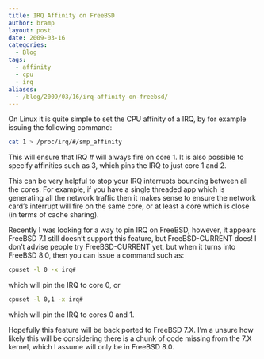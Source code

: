 ```yaml
---
title: IRQ Affinity on FreeBSD
author: bramp
layout: post
date: 2009-03-16
categories:
  - Blog
tags:
  - affinity
  - cpu
  - irq
aliases:
  - /blog/2009/03/16/irq-affinity-on-freebsd/
---
```

On Linux it is quite simple to set the CPU affinity of a IRQ, by for example issuing the following command:

```bash
cat 1 > /proc/irq/#/smp_affinity
```

This will ensure that IRQ # will always fire on core 1. It is also possible to specify affinities such as 3, which pins the IRQ to just core 1 and 2.

This can be very helpful to stop your IRQ interrupts bouncing between all the cores. For example, if you have a single threaded app which is generating all the network traffic then it makes sense to ensure the network card&#8217;s interrupt will fire on the same core, or at least a core which is close (in terms of cache sharing).

Recently I was looking for a way to pin IRQ on FreeBSD, however, it appears FreeBSD 7.1 still doesn&#8217;t support this feature, but FreeBSD-CURRENT does! I don&#8217;t advise people try FreeBSD-CURRENT yet, but when it turns into FreeBSD 8.0, then you can issue a command such as:

```bash
cpuset -l 0 -x irq#
```

which will pin the IRQ to core 0, or

```bash
cpuset -l 0,1 -x irq#
```

which will pin the IRQ to cores 0 and 1.

Hopefully this feature will be back ported to FreeBSD 7.X. I&#8217;m a unsure how likely this will be considering there is a chunk of code missing from the 7.X kernel, which I assume will only be in FreeBSD 8.0.
